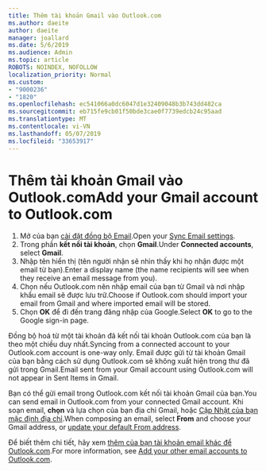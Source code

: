 ```yaml
---
title: Thêm tài khoản Gmail vào Outlook.com
ms.author: daeite
author: daeite
manager: joallard
ms.date: 5/6/2019
ms.audience: Admin
ms.topic: article
ROBOTS: NOINDEX, NOFOLLOW
localization_priority: Normal
ms.custom:
- "9000236"
- "1820"
ms.openlocfilehash: ec541066a0dc6047d1e32409048b3b743dd482ca
ms.sourcegitcommit: eb715fe9cb01f50bde3cae0f7739edcb24c95aad
ms.translationtype: MT
ms.contentlocale: vi-VN
ms.lasthandoff: 05/07/2019
ms.locfileid: "33653917"
---
```

# <a name="add-your-gmail-account-to-outlookcom"></a><span data-ttu-id="aa279-102">Thêm tài khoản Gmail vào Outlook.com</span><span class="sxs-lookup"><span data-stu-id="aa279-102">Add your Gmail account to Outlook.com</span></span>

1. <span data-ttu-id="aa279-103">Mở của bạn [cài đặt đồng bộ Email](https://go.microsoft.com/fwlink/?linkid=875264).</span><span class="sxs-lookup"><span data-stu-id="aa279-103">Open your [Sync Email settings](https://go.microsoft.com/fwlink/?linkid=875264).</span></span>
2. <span data-ttu-id="aa279-104">Trong phần **kết nối tài khoản**, chọn **Gmail**.</span><span class="sxs-lookup"><span data-stu-id="aa279-104">Under **Connected accounts**, select **Gmail**.</span></span>
3. <span data-ttu-id="aa279-105">Nhập tên hiển thị (tên người nhận sẽ nhìn thấy khi họ nhận được một email từ bạn).</span><span class="sxs-lookup"><span data-stu-id="aa279-105">Enter a display name (the name recipients will see when they receive an email message from you).</span></span>
4. <span data-ttu-id="aa279-106">Chọn nếu Outlook.com nên nhập email của bạn từ Gmail và nơi nhập khẩu email sẽ được lưu trữ.</span><span class="sxs-lookup"><span data-stu-id="aa279-106">Choose if Outlook.com should import your email from Gmail and where imported email will be stored.</span></span>
5. <span data-ttu-id="aa279-107">Chọn **OK** để đi đến trang đăng nhập của Google.</span><span class="sxs-lookup"><span data-stu-id="aa279-107">Select **OK** to go to the Google sign-in page.</span></span>

<span data-ttu-id="aa279-108">Đồng bộ hoá từ một tài khoản đã kết nối tài khoản Outlook.com của bạn là theo một chiều duy nhất.</span><span class="sxs-lookup"><span data-stu-id="aa279-108">Syncing from a connected account to your Outlook.com account is one-way only.</span></span> <span data-ttu-id="aa279-109">Email được gửi từ tài khoản Gmail của bạn bằng cách sử dụng Outlook.com sẽ không xuất hiện trong thư đã gửi trong Gmail.</span><span class="sxs-lookup"><span data-stu-id="aa279-109">Email sent from your Gmail account using Outlook.com will not appear in Sent Items in Gmail.</span></span>

<span data-ttu-id="aa279-110">Bạn có thể gửi email trong Outlook.com kết nối tài khoản Gmail của bạn.</span><span class="sxs-lookup"><span data-stu-id="aa279-110">You can send email in Outlook.com from your connected Gmail account.</span></span> <span data-ttu-id="aa279-111">Khi soạn email, **chọn** và lựa chọn của bạn địa chỉ Gmail, hoặc [Cập Nhật của bạn mặc định địa chỉ](https://go.microsoft.com/fwlink/?linkid=875264).</span><span class="sxs-lookup"><span data-stu-id="aa279-111">When composing an email, select **From** and choose your Gmail address, or [update your default From address](https://go.microsoft.com/fwlink/?linkid=875264).</span></span>

<span data-ttu-id="aa279-112">Để biết thêm chi tiết, hãy xem [thêm của bạn tài khoản email khác để Outlook.com](https://support.office.com/article/c5224df4-5885-4e79-91ba-523aa743f0ba).</span><span class="sxs-lookup"><span data-stu-id="aa279-112">For more information, see [Add your other email accounts to Outlook.com](https://support.office.com/article/c5224df4-5885-4e79-91ba-523aa743f0ba).</span></span>